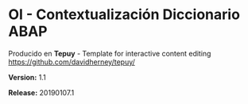 # OI - Contextualización Diccionario ABAP

Producido en **Tepuy** - Template for interactive content editing
https://github.com/davidherney/tepuy/

**Version:** 1.1

**Release:** 20190107.1
